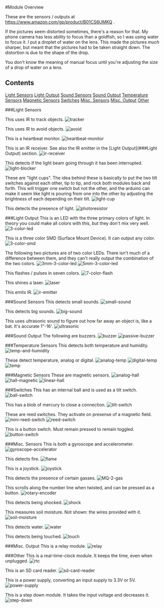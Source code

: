 #Module Overview

These are the sensors / outputs at https://www.amazon.com/gp/product/B01CS6UMKQ . 

If the pictures seem distorted sometimes, there's a reason for that. My phone camera has less ability to focus than a goldfish, so I was using water to focus it. I put a droplet of water on the lens. This made the pictures *much* sharper, but meant that the pictures had to be taken straight down. The distortion is due to the shape of the drop.

You don't know the meaning of manual focus until you're adjusting the size of a drop of water on a lens.

## Contents

[Light Sensors](#light-sensors)
[Light Output](#light-output)
[Sound Sensors](#sound-sensors)
[Sound Output](#sound-output)
[Temperature Sensors](#temperature-sensors)
[Magnetic Sensors](#magnetic-sensors)
[Switches](#switches)
[Misc. Sensors](#misc.-sensors)
[Misc. Output](#misc.-output)
[Other](#other)



###Light Sensors

This uses IR to track objects.
![tracker](tracker.jpg)

This uses IR to avoid objects.
![avoid](avoid.jpg)

This is a heartbeat monitor.
![heartbeat-monitor](heartbeat-monitor.jpg)

This is an IR receiver. See also the IR emitter in the [Light Output](###Light Output) section.
![ir-receiver](ir-receiver.jpg)

This detects if the light beam going through it has been interrupted.
![light-blocker](light-blocker.jpg)

These are "light cups". The idea behind these is basically to put the two tilt switches against each other, tip to tip, and rock both modules back and forth. This will trigger one switch but not the other, and the arduino can make it seem like light is pouring from one into the other by adjusting the brightness of each depending on their tilt.
![light-cup](light-cup.jpg)

This detects the presence of light.
![photoresistor](photoresistor.jpg)

###Light Output
This is an LED with the three primary colors of light. In theory you could make all colors with this, but they don't mix very well.
![3-color-led](3-color-led.jpg)

This is a three color SMD (Surface Mount Device). It can output any color.
![3-color-smd](3-color-smd.jpg)

The following two pictures are of two color LEDs. There isn't much of a difference between them, and they can't really output the combination of the two colors.
![3mm-3-color-led](3mm-2-color-led.jpg)
![5mm-3-color-led](5mm-2-color-led.jpg)

This flashes / pulses in seven colors.
![7-color-flash](7-color-flash.jpg)

This shines a laser.
![laser](laser.jpg)

This emits IR.
![ir-emitter](ir-emitter.jpg)

###Sound Sensors
This detects small sounds.
![small-sound](small-sound.jpg)

This detects big sounds.
![big-sound](big-sound.jpg)

This uses ultrasonic sound to figure out how far away an object is, like a bat. It's accurate 1"-16'.
![ultrasonic](ultrasonic.jpg)

###Sound Output
The following are buzzers.
![buzzer](buzzer.jpg)
![passive-buzzer](passive-buzzer.jpg)

###Temperature Sensors
This detects both temperature and humidity.
![temp-and-humidity](temp-and-humidity.jpg)

These detect temperature, analog or digital.
![analog-temp](analog-temp.jpg)
![digital-temp](digital-temp.jpg)
![temp](temp.jpg)

###Magnetic Sensors
These are magnetic sensors.
![analog-hall](analog-hall.jpg)
![hall-magnetic](hall-magnetic.jpg)
![linear-hall](linear-hall.jpg)

###Switches
This has an internal ball and is used as a tilt switch.
![ball-switch](ball-switch.jpg)

This has a blob of mercury to close a connection.
![tilt-switch](tilt-switch.jpg)

These are reed switches. They activate on presense of a magnetic field.
![mini-reed-switch](mini-reed-switch.jpg)
![reed-switch](reed-switch.jpg)

This is a button switch. Must remain pressed to remain toggled.
![button-switch](button-switch.jpg)

###Misc. Sensors
This is both a gyroscope and accelerometer.
![gyroscope-accelerator](gyroscope-accelerator.jpg)

This detects fire.
![flame](flame.jpg)

This is a joystick.
![joystick](joystick.jpg)

This detects the presence of certain gasses.
![MQ-2-gas](MQ-2-gas.jpg)

This scrolls along the number line when twisted, and can be pressed as a button.
![rotary-encoder](rotary-encoder.jpg)

This detects being shocked.
![shock](shock.jpg)

This measures soil moisture. Not shown: the wires provided with it.
![soil-moisture](soil-moisture.jpg)

This detects water.
![water](water.jpg)

This detects being touched.
![touch](touch.jpg)

###Misc. Output
This is a relay module.
![relay](relay.jpg)

###Other
This is a real-time-clock module. It keeps the time, even when unplugged. 
![rtc](rtc.jpg)

This is an SD card reader.
![sd-card-reader](sd-card-reader.jpg)

This is a power supply, converting an input supply to 3.3V or 5V.
![power-supply](power-supply.jpg)

This is a step down module. It takes the input voltage and decreases it.
![step-down](step-down.jpg)

